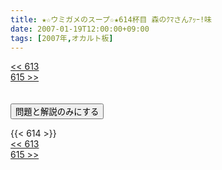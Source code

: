 ```yaml
---
title: ★☆ウミガメのスープ☆★614杯目 森のｸﾏさんｱｯｰ!味
date: 2007-01-19T12:00:00+09:00
tags: [2007年,オカルト板]
---
```

<div class="th_left"><a href="../613"><< 613</a></div>
<div class="th_right"><a href="../615">615 >></a></div>
<br><br>
<script src="../../js/cupsoup.js"></script>
<form>
<input type="button" value="問題と解説のみにする" onClick="toggleCupsoup()">
</form>
{{< 614 >}}
<div class="th_left"><a href="../613"><< 613</a></div>
<div class="th_right"><a href="../615">615 >></a></div>